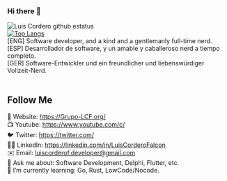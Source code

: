 ### Hi there 👋

<!--
**LCorderF/LCorderF** is a ✨ _special_ ✨ repository because its `README.md` (this file) appears on your GitHub profile.

Here are some ideas to get you started:

- 🔭 I’m currently working on ...
- 🌱 I’m currently learning ...
- 👯 I’m looking to collaborate on ...
- 🤔 I’m looking for help with ...
- 💬 Ask me about ...
- 📫 How to reach me: ...
- 😄 Pronouns: ...
- ⚡ Fun fact: ...
-->
![Luis Cordero github estatus](https://github-readme-stats.vercel.app/api?username=LCorderF&show_icons=true&theme=nightowl)<br/>
[![Top Langs](https://github-readme-stats.vercel.app/api/top-langs/?username=LCorderF&theme=nightowl&hide=html,css&langs_count=7)](https://github.com/anuraghazra/github-readme-stats)
<br/>
[ENG] Software developer, and a kind and a gentlemanly full-time nerd.<br/>
[ESP] Desarrollador de software, y un amable y caballeroso nerd a tiempo completo.<br/>
[GER] Software-Entwickler und ein freundlicher und liebenswürdiger Vollzeit-Nerd.<br/>
<br/>
## Follow Me
🔗 Website: https://Grupo-LCF.org/<br/>
📺 Youtube: https://www.youtube.com/c/<br/>
🐦 Twitter: https://twitter.com/<br/>
👨‍💼 LinkedIn: https://linkedin.com/in/LuisCorderoFalcon<br/>
✉️ Email: luiscorderof.developer@gmail.com<br/>
💬 Ask me about: Software Development, Delphi, Flutter, etc.<br/>
🌱 I’m currently learning: Go, Rust, LowCode/Nocode.<br/>
